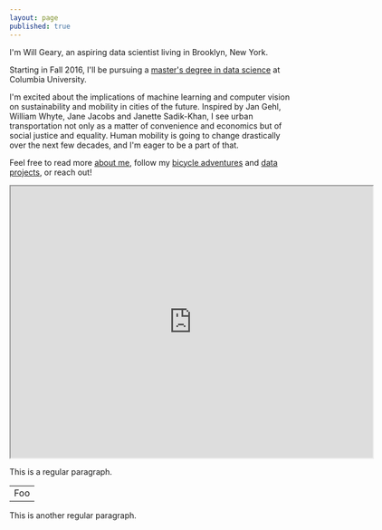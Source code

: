 ```yaml
---
layout: page
published: true
---
```


I'm Will Geary, an aspiring data scientist living in Brooklyn, New York.

Starting in Fall 2016, I'll be pursuing a [master's degree in data science](http://datascience.columbia.edu/master-of-science-in-data-science) at Columbia University.

I'm excited about the implications of machine learning and computer vision on sustainability and mobility in cities of the future. Inspired by Jan Gehl, William Whyte, Jane Jacobs and Janette Sadik-Khan, I see urban transportation not only as a matter of convenience and economics but of social justice and equality. Human mobility is going to change drastically over the next few decades, and I'm eager to be a part of that.

Feel free to read more [about me](about), follow my [bicycle adventures](/bikes) and [data projects](data), or reach out!

<iframe src="https://www.google.com/maps/d/u/1/embed?mid=1ELysbd_HcyENvsuK5auBFbFpwZ0" width="640" height="480"></iframe>


This is a regular paragraph.

<table>
    <tr>
        <td>Foo</td>
    </tr>
</table>

This is another regular paragraph.